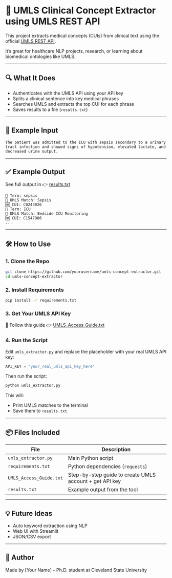 # 🧠 UMLS Clinical Concept Extractor using UMLS REST API

This project extracts medical concepts (CUIs) from clinical text using the official [UMLS REST API](https://documentation.uts.nlm.nih.gov/rest/home.html).

It’s great for healthcare NLP projects, research, or learning about biomedical ontologies like UMLS.

---

## 🔍 What It Does

- Authenticates with the UMLS API using your API key
- Splits a clinical sentence into key medical phrases
- Searches UMLS and extracts the top CUI for each phrase
- Saves results to a file (`results.txt`)

---

## 🧪 Example Input

```text
The patient was admitted to the ICU with sepsis secondary to a urinary tract infection and showed signs of hypotension, elevated lactate, and decreased urine output.
```

---

## ✅ Example Output

See full output in 👉 [results.txt](results.txt)

```text
📘 Term: sepsis
🧠 UMLS Match: Sepsis
🆔 CUI: C0243026
📘 Term: ICU
🧠 UMLS Match: Bedside ICU Monitoring
🆔 CUI: C1547986
...
```

---

## 🛠 How to Use

### 1. Clone the Repo

```bash
git clone https://github.com/yourusername/umls-concept-extractor.git
cd umls-concept-extractor
```

### 2. Install Requirements

```bash
pip install -r requirements.txt
```

### 3. Get Your UMLS API Key

📘 Follow this guide 👉 [UMLS_Access_Guide.txt](UMLS_Access_Guide.txt)

### 4. Run the Script

Edit `umls_extractor.py` and replace the placeholder with your real UMLS API key:

```python
API_KEY = "your_real_umls_api_key_here"
```

Then run the script:

```bash
python umls_extractor.py
```

This will:
- Print UMLS matches to the terminal
- Save them to `results.txt`

---

## 📦 Files Included

| File | Description |
|------|-------------|
| `umls_extractor.py` | Main Python script |
| `requirements.txt` | Python dependencies (`requests`) |
| `UMLS_Access_Guide.txt` | Step-by-step guide to create UMLS account + get API key |
| `results.txt` | Example output from the tool |

---

## 💡 Future Ideas

- Auto keyword extraction using NLP
- Web UI with Streamlit
- JSON/CSV export

---

## 🙌 Author

Made by [Your Name] – Ph.D. student at Cleveland State University
